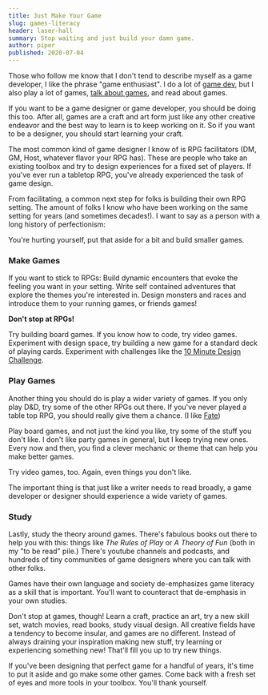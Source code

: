 ```yaml
---
title: Just Make Your Game
slug: games-literacy
header: laser-hall
summary: Stop waiting and just build your damn game.
author: piper
published: 2020-07-04
---
```


Those who follow me know that I don't tend to describe myself as a game
developer, I like the phrase "game enthusiast". I do a lot of
[game dev](https://ppb.dev), but I also play a lot of games,
[talk about games](https://youtu.be/bbKED0o3uVU), and read about games.

If you want to be a game designer or game developer, you should be doing this
too. After all, games are a craft and art form just like any other creative
endeavor and the best way to learn is to keep working on it. So if you want to
be a designer, you should start learning your craft.

The most common kind of game designer I know of is RPG facilitators (DM, GM,
Host, whatever flavor your RPG has). These are people who take an existing
toolbox and try to design experiences for a fixed set of players. If you've ever
run a tabletop RPG, you've already experienced the task of game design.

From facilitating, a common next step for folks is building their own RPG
setting. The amount of folks I know who have been working on the same setting
for years (and sometimes decades!). I want to say as a person with a long
history of perfectionism:

You're hurting yourself, put that aside for a bit and build smaller games.

### Make Games

If you want to stick to RPGs: Build dynamic encounters that evoke the feeling
you want in your setting. Write self contained adventures that explore the
themes you're interested in. Design monsters and races and introduce them to
your running games, or friends games!

**Don't stop at RPGs!**

Try building board games. If you know how to code, try video games. Experiment
with design space, try building a new game for a standard deck of playing cards.
Experiment with challenges like the
[10 Minute Design Challenge](http://10minutedesignchallenge.co.uk/).

### Play Games

Another thing you should do is play a wider variety of games. If you only play
D&D, try some of the other RPGs out there. If you've never played a table top
RPG, you should really give them a chance.
(I like [Fate](https://www.evilhat.com/home/fate-core/))

Play board games, and not just the kind you like, try some of the stuff you
don't like. I don't like party games in general, but I keep trying new ones.
Every now and then, you find a clever mechanic or theme that can help you make
better games.

Try video games, too. Again, even things you don't like.

The important thing is that just like a writer needs to read broadly, a game
developer or designer should experience a wide variety of games.

### Study

Lastly, study the theory around games. There's fabulous books out there to help
you with this: things like _The Rules of Play_ or _A Theory of Fun_ (both in my
"to be read" pile.) There's youtube channels and podcasts, and hundreds of tiny
communities of game designers where you can talk with other folks.

Games have their own language and society de-emphasizes game literacy as a skill
that is important. You'll want to counteract that de-emphasis in your own
studies.

Don't stop at games, though! Learn a craft, practice an art, try a new skill
set, watch movies, read books, study visual design. All creative fields have a
tendency to become insular, and games are no different. Instead of always
draining your inspiration making new stuff, try learning or experiencing
something new! That'll fill you up to try new things.

If you've been designing that perfect game for a handful of years, it's time to
put it aside and go make some other games. Come back with a fresh set of eyes
and more tools in your toolbox. You'll thank yourself.